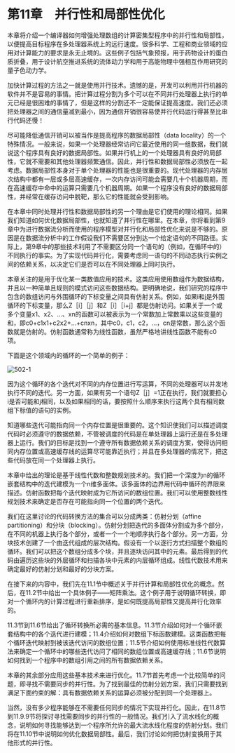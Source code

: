    

# 第11章　并行性和局部性优化

本章将介绍一个编译器如何增强处理数组的计算密集型程序中的并行性和局部性，以便提高目标程序在多处理器系统上的远行速度。很多科学、工程和商业领域的应用对计算能力的要求是永无止境的。这些例子包括气象预报，用于药物设计的蛋白质折叠，用于设计航空推进系统的流体动力学和用于高能物理中强相互作用研究的量子色动力学。

加快计算过程的方法之一就是使用并行技术。遗憾的是，开发可以利用并行机器的软件并不是容易的事情。把计算过程分割为多个可以在不同并行处理器上执行的单元已经是很困难的事情了，但是这样的分割还不一定能保证提高速度。我们还必须把处理器之间的通信量减到最小，因为通信开销很容易使并行代码运行得甚至比串行代码还慢！

尽可能降低通信开销可以被当作是提高程序的数据局部性（data locality）的一个特殊情况。一般来说，如果一个处理器经常访问它最近使用的同一组数据，我们就说这个程序具有良好的数据局部性。如果并行机上的一个处理器具有良好的局部性，它就不需要和其他处理器频繁通信。因此，并行性和数据局部性必须放在一起考虑。数据局部性本身对于单个处理器的性能也是很重要的。现代处理器的内存层次结构中都有一层或多层高速缓存，一次内存访问可能会需要几十个机器周期，而在高速缓存中命中的运算只需要几个机器周期。如果一个程序没有良好的数据局部性，并经常在缓存访问中脱靶，那么它的性能就会受到影响。

在本章中同时处理并行性和数据局部性的另一个理由是它们使用的理论相同。如果我们知道如何优化数据局部性，也就知道了并行性在哪里。在本章，你将看到第9章中为进行数据流分析而使用的程序模型对并行化和局部性优化来说是不够的。原因是在数据流分析中的工作假设我们不需要区分到达一个给定语句的不同路径。实际上，第9章中的那些技术利用了不需要区分同一个语句的（例如，在循环中的）不同执行的事实。为了实现代码并行化，需要考虑同一语句的不同动态执行实例之间的依赖关系，以决定它们是否可以在不同处理器上同时执行。

本章关注的是用于优化某一类数值应用的技术。这类应用使用数组作为数据结构，并且以一种简单且规则的模式访问这些数据结构。更明确地说，我们研究的程序中包含的数组访问与外围循环的下标变量之间具有仿射关系。例如，如果i和j是外围循环的下标变量，那么Z［i］［j］和Z［i］［i+j］都是仿射访问。如果关于一个或多个变量x1、x2、…、xn的函数可以被表示为一个常数加上常数乘以这些变量的和，即c0+c1x1+c2x2+…+cnxn，其中c0，c1，c2，…，cn是常数，那么这个函数就是仿射的。仿射函数通常称为线性函数，虽然严格地讲线性函数不能有c0项。

下面是这个领域内的循环的一个简单的例子：

![502-1](../Images/image04858.jpeg)

因为这个循环的各个迭代对不同的内存位置进行写运算，不同的处理器可以并发地执行不同的迭代。另一方面，如果有另一个语句Z［j］=1正在执行，我们就要担心i是否可能和j相同，以及如果相同的话，要按照什么顺序来执行这两个具有相同数组下标值的语句的实例。

知道哪些迭代可能指向同一个内存位置是很重要的。这个知识使我们可以描述调度代码时必须遵守的数据依赖，不管被调度的代码是在单处理器上运行还是在多处理器上运行。我们的目标是找到一个遵守所有数据依赖关系的调度方案，使得访问相同内存位置或高速缓存线的运算尽可能靠近执行；并且在多处理器的情况下，把这些代码放在同一个处理器上执行。

本章中给出的理论是基于线性代数和整数规划技术的。我们把一个深度为n的循环嵌套结构中的迭代建模为一个n维多面体。该多面体的边界用代码中循环的界限来描述。仿射函数把每个迭代映射成为它所访问的数组位置。我们可以使用整数线性规划技术来确定是否存在可能指向同一个位置的两个迭代。

我们在这里讨论的代码转换方法的集合可以分成两类：仿射分划（affine partitioning）和分块（blocking）。仿射分划把迭代的多面体分割成为多个部分，在不同的机器上执行各个部分，或者一个一个地顺序执行各个部分。另一方面，分块技术创建了一个由迭代组成的层次结构。假设有一个以逐行方式扫描整个数组的循环。我们可以把这个数组分成多个块，并且逐块访问其中的元素。最后得到的代码由遍历这些块的外层循环和扫描各块中元素的内层循环组成。线性代数技术用来确定最好的仿射分划和最好的分块方案。

在接下来的内容中，我们先在11.1节中概述关于并行计算和局部性优化的概念。然后，在11.2节中给出一个具体例子——矩阵乘法。这个例子用于说明循环转换，即对一个循环内的计算过程进行重新排序，是如何既提高局部性又提高并行化效率的。

11.3节到11.6节给出了循环转换所必需的基本信息。11.3节介绍如何对一个循环嵌套结构中的各个迭代进行建模；11.4介绍如何对数组下标函数建模。这类函数把每个循环迭代映射到被该迭代访问的数组位置；11.5节介绍如何使用标准线性代数算法来确定一个循环中的哪些迭代访问了相同的数组位置或高速缓存线；11.6节说明如何找到一个程序中的数组引用之间的所有数据依赖关系。

本章的其余部分应用这些基本技术来进行优化。11.7节首先考虑一个比较简单的问题，即寻找不需要同步的并行性。为了找到最佳的仿射分划方案，我们只需要找到满足下面约束的解：具有数据依赖关系的运算必须被分配到同一个处理器上。

当然，没有多少程序能够在不需要任何同步的情况下实现并行化。因此，在11.8节到11.9.9节将探讨寻找需要同步的并行性的一般情况。我们引入了流水线化的概念，说明如何寻找能够达到一个程序所允许的最大流水线化程度的仿射分划。我们将在11.10节中说明如何优化数据局部性。最后，我们讨论如何把仿射变换用于其他形式的并行性。